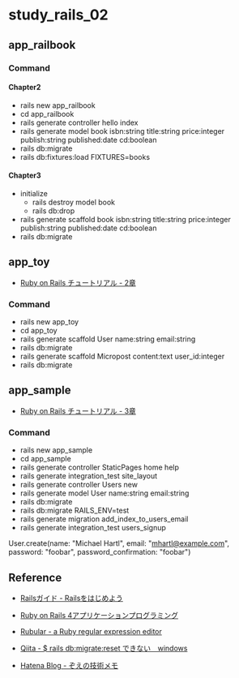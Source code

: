 # study_rails_02

## app_railbook

### Command

#### Chapter2

- rails new app_railbook
- cd app_railbook
- rails generate controller hello index
- rails generate model book isbn:string title:string price:integer publish:string published:date cd:boolean
- rails db:migrate
- rails db:fixtures:load FIXTURES=books

#### Chapter3

- initialize
  - rails destroy model book
  - rails db:drop
- rails generate scaffold book isbn:string title:string price:integer publish:string published:date cd:boolean
- rails db:migrate

## app_toy

- [Ruby on Rails チュートリアル - 2章](https://railstutorial.jp/chapters/toy_app?version=5.1)

### Command

- rails new app_toy
- cd app_toy
- rails generate scaffold User name:string email:string
- rails db:migrate
- rails generate scaffold Micropost content:text user_id:integer
- rails db:migrate

## app_sample

- [Ruby on Rails チュートリアル - 3章](https://railstutorial.jp/chapters/static_pages?version=5.1#cha-static_pages)

### Command

- rails new app_sample
- cd app_sample
- rails generate controller StaticPages home help
- rails generate integration_test site_layout
- rails generate controller Users new
- rails generate model User name:string email:string
- rails db:migrate
- rails db:migrate RAILS_ENV=test
- rails generate migration add_index_to_users_email
- rails generate integration_test users_signup

User.create(name: "Michael Hartl", email: "mhartl@example.com", password: "foobar", password_confirmation: "foobar")

## Reference

- [Railsガイド - Railsをはじめよう](https://railsguides.jp/getting_started.html)
- [Ruby on Rails 4アプリケーションプログラミング](https://www.amazon.co.jp/dp/B00JZKX6DE)
- [Rubular - a Ruby regular expression editor](https://rubular.com/)

- [Qiita - $ rails db:migrate:reset できない　windows](https://qiita.com/Toshiki23/items/f366504844fd22ad87d9)
- [Hatena Blog - ぞえの技術メモ](http://kt-zoe.hatenablog.com/)